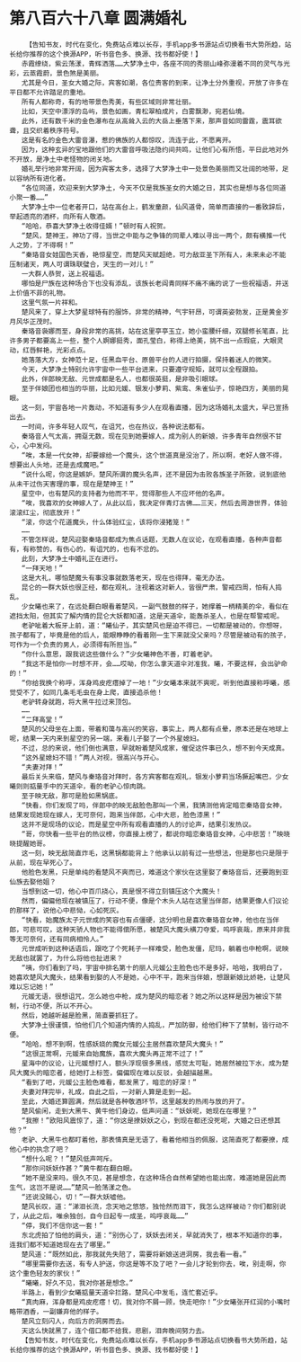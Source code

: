 # 第八百六十八章 圆满婚礼
        【告知书友，时代在变化，免费站点难以长存，手机app多书源站点切换看书大势所趋，站长给你推荐的这个换源APP，听书音色多、换源、找书都好使！】
       赤霞缭绕，紫云荡漾，青辉洒落……大梦净土中，各座不同的秀丽山峰弥漫着不同的灵气与光彩，云蒸霞蔚，景色煞是美丽。
       尤其是今日，圣女大婚之际，宾客如潮，各位贵客的到来，让净土分外重视，开放了许多在平日都不允许踏足的重地。
       所有人都称奇，有的地带景色秀美，有些区域则非常壮丽。
       比如，天空中漂浮的岛屿，景色如画，青松翠柏成片，白雾飘渺，宛若仙境。
       此外，还有数千米的金色瀑布在从高耸入云的大岳上垂落下来，那声音如同雷霆，震耳欲聋，且交织着秩序符号。
       这是有名的金色大雷音瀑，惹的佛族的人都惊叹，流连于此，不愿离开。
       因为，这种玄异的宝地跟他们的大雷音呼吸法隐约间共鸣，让他们心有所悟，平日此地对外不开放，是净土中老怪物的闭关地。
       婚礼举行地非常开阔，因为宾客太多，选择了大梦净土中一处景色美丽而又壮阔的地带，足以容纳所有进化者。
       “各位同道，欢迎来到大梦净土，今天不仅是我族圣女的大婚之日，其实也是想与各位同道小聚一番……”
       大梦净土中一位老者开口，站在高台上，鹤发童颜，仙风道骨，简单而直接的一番致辞后，举起透亮的酒杯，向所有人敬酒。
       “哈哈，恭喜大梦净土收得佳婿！”顿时有人祝贺。
       “楚风，楚神王，神功了得，当世之中能与之争锋的同辈人难以寻出一两个，颇有横推一代人之势，了不得啊！”
       “秦珞音女娃国色天香，艳惊星空，而楚风天赋超绝，可力敌亚圣下所有人，未来未必不能压制诸天，两人可谓珠联璧合，天生的一对儿！”
       一大群人恭贺，送上祝福语。
       哪怕是尸族在这种场合下也没有添乱，该族长老阎青同样不痛不痛的说了一些祝福语，并送上价值不菲的礼物。
       这里气氛一片祥和。
       楚风来了，穿上大梦星球特有的服饰，非常的精神，气宇轩昂，可谓英姿勃发，正是黄金岁月风华正茂时。
       秦珞音袅娜而至，身段非常的高挑，站在这里亭亭玉立，她小蛮腰纤细，双腿修长笔直，比许多男子都要高上一些，整个人婀娜挺秀，面孔莹白，称得上绝美，挑不出一点瑕疵，大眼灵动，红唇鲜艳，光彩点点。
       她落落大方，女神范十足，任黑血平台、原兽平台的人进行拍摄，保持着迷人的微笑。
       今天，大梦净土特别允许宇宙中一些平台进来，只要遵守规矩，就可以全程跟拍。
       此外，伴郎映无敌、元世成都是名人，也都很英挺，是非吸引眼球。
       至于伴娘团也相当的华丽，比如元媛、银发小萝莉、紫鸾、朱雀仙子，惊艳四方，美丽的晃眼。
       这一刻，宇宙各地一片轰动，不知道有多少人在观看直播，因为这场婚礼太盛大，早已宣扬出去。
       一时间，许多年轻人叹气，在诅咒，也在热议，各种说法都有。
       秦珞音人气太高，拥趸无数，现在见到她要嫁人，成为别人的新娘，许多青年自然很不甘心，心中发闷。
       “唉，本是一代女神，却要嫁给一个魔头，这个世道真是没治了，所以啊，老好人做不得，想要出人头地，还是去成魔吧。”
       “说什么呢，你这是嫉妒，楚风所谓的魔头名声，还不是因为击败各族圣子所致，说到底他从未干过伤天害理的事，现在是楚神王！”
       星空中，也有楚风的支持者为他而不平，觉得那些人不应坏他的名声。
       “唉，我喜欢的女神嫁人了，从此以后，我决定伴青灯古佛……三天，然后去周游世界，体验滚滚红尘，彻底放开！”
       “滚，你这个花道魔头，什么体验红尘，该将你浸猪笼！”
       ……
       不管怎样说，楚风迎娶秦珞音都成为焦点话题，无数人在议论，在观看直播，各种声音都有，有称赞的，有伤心的，有诅咒的，也有不忿的。
       此刻，大梦净土中婚礼正在进行。
       “一拜天地！”
       这是大礼，哪怕楚魔头有事没事就数落老天，现在也得拜，毫无办法。
       昆仑的一群大妖也很正经，都在观礼，注视着这对新人，皆很严肃，警戒四周，怕有人捣乱。
       少女曦也来了，在远处翻白眼看着楚风，一副气鼓鼓的样子，她撑着一柄精美的伞，看似在遮挡太阳，但其实了解内情的昆仑大妖都知道，这是天道伞，能轰杀圣人，也是在帮警戒呢。
       老驴呲着大板牙上前，道：“曦仙子，其实楚风也是迫不得已，一切都是被动的，你想呀，孩子都有了，毕竟是他的后人，能眼睁睁的看着刚一生下来就没父亲吗？尽管是被动有的孩子，可作为一个负责的男人，必须得有所担当。”
       “你什么意思，跟我说这些做什么？”少女曦神色不善，盯着老驴。
       “我这不是怕你一时想不开，会……哎呦，你怎么拿天道伞对准我，曦，不要这样，会出驴命的！”
       “你给我换个称呼，浑身鸡皮疙瘩掉了一地！”少女曦本来就不爽呢，听到他直接称呼曦，感觉受不了，如同几条毛毛虫在身上爬，直接追杀他！
       老驴转身就跑，将大黑牛拉过来顶包。
       ……
       “二拜高堂！”
       楚风的父母坐在上面，带着和蔼与高兴的笑容，事实上，两人都有点晕，原本还是在地球上呢，结果一天内来到星空的另一端，来看儿子娶了一个外星媳妇。
       不过，总的来说，他们倒也满意，早就盼着楚风成家，催促这件事已久，想不到今天成真。
       “这外星媳妇不错！”两人对视，很高兴与开心。
       “夫妻对拜！”
       最后关头来临，楚风与秦珞音对拜时，各方宾客都在观礼，银发小萝莉当场撅起嘴巴，少女曦则则掂量手中的天道伞，看的老驴心惊肉跳。
       至于映无敌，那可是脸如黑锅底。
       “快看，你们发现了吗，伴郎中的映无敌脸色那叫一个黑，我猜测他肯定暗恋秦珞音女神，结果发现她现在嫁人，无可奈何，跑来当伴郎，心中大悲，脸色漆黑！”
       这并不是现场的议论，而是星空中所有观看直播的人的讨论声，结果引发热议。
       “哥，你快看一些平台的热议榜，你直接上榜了，都说你暗恋秦珞音女神，心中悲苦！”映晓晓提醒她哥。
       这一刻，映无敌简直炸毛，这黑锅都能背上？他承认以前有过一些想法，但是那也只是限于从前，现在早死心了。
       他脸色发黑，只是单纯的看楚风不爽而已，难道这个家伙在这里娶了秦珞音后，还要跑到亚仙族去娶他姐？
       当想到这一切，他心中百爪挠心，真是恨不得立刻镇压这个大魔头！
       然而，偏偏他现在被镇压了，行动不便，像是个木头人站在这里当伴郎，结果更像人们议论的那样了，说他心中悲恸，心如死灰。
       “快看，始魔族太子元世成的笑容也有点僵硬，这分明也是喜欢秦珞音女神，他也在当伴郎，可悲可叹，这种天骄人物也不能得偿所愿，被楚风大魔头横刀夺爱，呜呼哀哉，原来并非我等无可奈何，还有同病相怜人。”
       元世成听到这种话语后，跟吃了个死耗子一样难受，脸色发僵，尼玛，躺着也中枪啊，说映无敌也就罢了，为什么将他也扯进来？
       “咦，你们看到了吗，宇宙中排名第十的丽人元媛公主脸色也不是多好，哈哈，我明白了，她喜欢楚风大魔头，结果看到娶的人不是她，心中不平，跑来当伴娘，想跟新娘比娇艳，让楚风难以忘记她！”
       元媛无语，很想诅咒，怎么她也中枪，成为楚风的暗恋者？她之所以这样是因为被设下禁制，行动不便，所以不开心。
       然后，她越听越是脸黑，简直要抓狂了。
       大梦净土很谨慎，怕他们几个知道内情的人捣乱，严加防御，给他们种下了禁制，皆行动不便。
       “哈哈，想不到啊，性感妖娆的魔女元媛公主居然喜欢楚风大魔头！”
       “这很正常啊，元媛来自始魔族，喜欢大魔头再正常不过了！”
       星海中的议论，让元媛想打人，额头浮现很多黑线，感觉太可耻，她居然被拉下水，成为楚风大魔头的暗恋者，给她打上标签，偏偏现在难以反驳，会越描越黑。
       “看到了吧，元媛公主脸色难看，都发黑了，暗恋的好深！”
       夫妻对拜完毕，礼成，自此之后，一对新人算是走到一起。
       至此，大婚还算圆满，然后就是各种敬酒环节，这里越发的热闹与放的开了。
       楚风偷闲，走到大黑牛、黄牛他们身边，低声问道：“妖妖呢，她现在在哪里？”
       “我擦！”欧阳风震惊了，道：“你这是撩妖妖之心，到现在都还没死呢，大婚之日还想其他？”
       老驴、大黑牛也都盯着他，那表情真是无语了，看着他相当的佩服，这简直死了都要撩，成他心中的执念了吧？
       “想什么呢？！”楚风低声呵斥。
       “那你问妖妖作甚？”黄牛都在翻白眼。
       “她不是没来吗，很久不见，甚是想念，在这种场合自然希望她也能出席，难道她是因此而生气，这岂不是说……”楚风一脸荡漾之色。
       “还说没贼心，切！”一群大妖嘘他。
       楚风长叹，道：“涕泪长流，念天地之悠悠，独怆然而泪下，我怎么这样被动？你们都别说了，从此之后，唯余独创，自今日起专一成圣，呜呼哀哉……”
       “停，我们不信你这一套！”
       东北虎拍了怕他的肩头，道：“别伤心了，妖妖去闭关，早就消失了，根本不知道你的事，连我们都不知道她现在去了哪里。”
       楚风道：“既然如此，那我就先失陪了，需要将新娘送进洞房，我去看一看。”
       “哪里需要你去送，有专人护送，你这是等不及了吧？一会儿才轮到你去，唉，别走啊，你这个重色轻友的家伙！”
       “曦曦，好久不见，我对你甚是想念。”
       半路上，看到少女曦掂量天道伞拦路，楚风心中发毛，连忙套近乎。
       “真肉麻，浑身都是鸡皮疙瘩！切，我对你不屑一顾，快走吧你！”少女曦张开红润的小嘴时略带酒香，一副嫌弃他的样子。
       楚风立刻闪人，向后方的洞房而去。
       天这么快就黑了，连个借口都不给我，悲剧，泪奔晚间努力去。
       【告知书友，时代在变化，免费站点难以长存，手机app多书源站点切换看书大势所趋，站长给你推荐的这个换源APP，听书音色多、换源、找书都好使！】